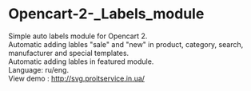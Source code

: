 # Opencart-2-_Labels_module
Simple auto labels module for Opencart 2. <br/>
Automatic adding lables "sale" and "new" in product, category, search, manufacturer and special templates. <br/>
Automatic adding lables in featured module.<br/>
Language: ru/eng.<br/>
View demo : http://svg.proitservice.in.ua/
